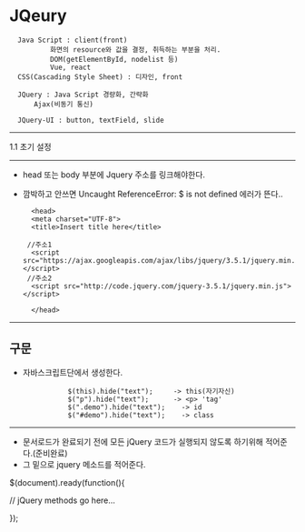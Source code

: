 JQeury
=================================================================

      Java Script : client(front)
              화면의 resource와 값을 결정, 취득하는 부분을 처리.
              DOM(getElementById, nodelist 등)
              Vue, react
      CSS(Cascading Style Sheet) : 디자인, front

      JQuery : Java Script 경량화, 간략화
          Ajax(비동기 통신)

      JQuery-UI : button, textField, slide

------------------------------------------------------------------

1.1 초기 설정 

------------------------------------------------------------------
* head 또는 body 부분에 Jquery 주소를 링크해야한다.
* 깜박하고 안쓰면 Uncaught ReferenceError: $ is not defined 에러가 뜬다..

        <head>
        <meta charset="UTF-8">
        <title>Insert title here</title>
       
       //주소1
        <script src="https://ajax.googleapis.com/ajax/libs/jquery/3.5.1/jquery.min.js"></script>
       //주소2
        <script src="http://code.jquery.com/jquery-3.5.1/jquery.min.js"></script>
        
        </head> 
        
-----------------------------------------------------------------
구문
-----------------------------------------------------------------
* 자바스크립트단에서 생성한다.


                 $(this).hide("text");     -> this(자기자신)
                 $("p").hide("text");      -> <p> 'tag'
                 $(".demo").hide("text");	 -> id
                 $("#demo").hide("text");	 -> class
 
 
-----------------------------------------------------------------

* 문서로드가 완료되기 전에 모든 jQuery 코드가 실행되지 않도록 하기위해 적어준다.(준비완료)
* 그 밑으로 jquery 메소드를 적어준다.


$(document).ready(function(){

  // jQuery methods go here...

});

